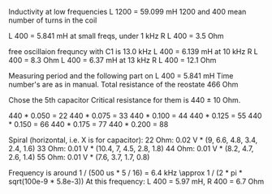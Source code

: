 Inductivity at low frequencies L 1200 = 59.099 mH
1200 and 400 mean number of turns in the coil

L 400  = 5.841 mH at small freqs, under 1 kHz
R L 400 = 3.5 Ohm

free oscillaion frequncy with C1 is 13.0 kHz
L 400  = 6.139 mH at 10 kHz
R L 400 = 8.3 Ohm
L 400  = 6.37 mH at 13 kHz
R L 400 = 12.1 Ohm

Measuring period and the following part on L 400 = 5.841 mH
Time number's are as in manual.
Total resistance of the reostate 466 Ohm

Chose the 5th capacitor
Critical resistance for them is 440 $\pm$ 10 Ohm.

440 * 0.050 = 22
440 * 0.075 = 33 
440 * 0.100 = 44
440 * 0.125 = 55
440 * 0.150 = 66
440 * 0.175 = 77
440 * 0.200 = 88

Spiral (horizontal, i.e. X is for capacitor):
22 Ohm: 0.02 V * (9, 6.6, 4.8, 3.4, 2.4, 1.6)
33 Ohm: 0.01 V * (10.4, 7, 4.5, 2.8, 1.8)
44 Ohm: 0.01 V * (8.2, 4.7, 2.6, 1.4)
55 Ohm: 0.01 V * (7.6, 3.7, 1.7, 0.8)

Frequency is around 1 / (500 us * 5 / 16) = 6.4 kHz \approx 1 / (2 * pi * sqrt(100e-9 * 5.8e-3))
At this frequency: L 400 = 5.97 mH, R 400 = 6.7 Ohm
